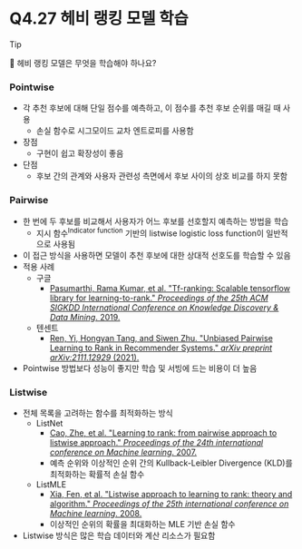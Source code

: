 # Q4.27 헤비 랭킹 모델 학습

> [!Tip]
>
> 🙋  헤비 랭킹 모델은 무엇을 학습해야 하나요?

### Pointwise

-   각 추천 후보에 대해 단일 점수를 예측하고, 이 점수를 추천 후보 순위를 매길 때 사용
    -   손실 함수로 시그모이드 교차 엔트로피를 사용함
-   장점
    -   구현이 쉽고 확장성이 좋음
-   단점
    -   후보 간의 관계와 사용자 관련성 측면에서 후보 사이의 상호 비교를 하지 못함

### Pairwise

-   한 번에 두 후보를 비교해서 사용자가 어느 후보를 선호할지 예측하는 방법을 학습
    -   지시 함수<sup>Indicator function</sup> 기반의 listwise logistic loss function이 일반적으로 사용됨
-   이 접근 방식을 사용하면 모델이 추천 후보에 대한 상대적 선호도를 학습할 수 있음
-   적용 사례
    -   구글
        -   [Pasumarthi, Rama Kumar, et al. "Tf-ranking: Scalable tensorflow library for learning-to-rank." *Proceedings of the 25th ACM SIGKDD International Conference on Knowledge Discovery & Data Mining*. 2019.](https://dl.acm.org/doi/pdf/10.1145/3292500.3330677)
    -   텐센트
        -   [Ren, Yi, Hongyan Tang, and Siwen Zhu. "Unbiased Pairwise Learning to Rank in Recommender Systems." *arXiv preprint arXiv:2111.12929* (2021).](https://arxiv.org/pdf/2111.12929)
-   Pointwise 방법보다 성능이 좋지만 학습 및 서빙에 드는 비용이 더 높음

### Listwise

-   전체 목록을 고려하는 함수를 최적화하는 방식
    -   ListNet
        -   [Cao, Zhe, et al. "Learning to rank: from pairwise approach to listwise approach." *Proceedings of the 24th international conference on Machine learning*. 2007.](https://www.microsoft.com/en-us/research/wp-content/uploads/2016/02/tr-2007-40.pdf)
        -   예측 순위와 이상적인 순위 간의 Kullback-Leibler Divergence (KLD)를 최적화하는 확률적 손실 함수
    -   ListMLE
        -   [Xia, Fen, et al. "Listwise approach to learning to rank: theory and algorithm." *Proceedings of the 25th international conference on Machine learning*. 2008.](https://d1wqtxts1xzle7.cloudfront.net/5649467/10.1.1.159.4141-libre.pdf?1390842374=&response-content-disposition=inline%3B+filename%3DListwise_approach_to_learning_to_rank_th.pdf&Expires=1721580910&Signature=a8R0At7bpWwzWUfW4xSmuBWwOfQ3oYCCtmmnAl40pD7bLgGfBsEQGbxe8ImffOvPC9Ou9JvMz0icfraGWCvU3YFxJ2hLcRUlMfp6k5p0SdIcgtSsUXurYOA9TxPzwZ6o0i9~5wszIyJ5mOV9mTi~J1BUr1VB99IKVpkX3a8p7ye8aS8SNPzpyC3ukKX~uhcLyb8TxDEX4uRH4tYBSGoDF6aMIXgF5UgLFvJhzkNdmxa5scAbcKJwI3VrRo8AmIlDFu0hmMcCOtxQfCkoGltYAoGYaOWLK-qF0EvmW4jHdscfNh8PQ9a-oFOi4WVIAppfAFNqOsPrlcWGByBN2cY3FA__&Key-Pair-Id=APKAJLOHF5GGSLRBV4ZA)
        -   이상적인 순위의 확률을 최대화하는 MLE 기반 손실 함수
-   Listwise 방식은 많은 학습 데이터와 계산 리소스가 필요함